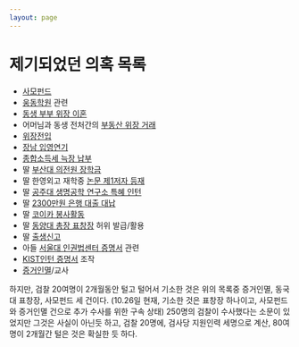 ```yaml
---
layout: page
---
```


제기되었던 의혹 목록
====================

* [사모펀드](issues/사모펀드.md)
* [웅동학원](issues/웅동학원.md) 관련
* [동생 부부 위장 이혼](issues/동생부부위장이혼.md)
* 어머님과 동생 전처간의 [부동산 위장 거래](issues/부동산위장거래.md)
* [위장전입](issues/위장전입.md)
* [장남 입영연기](issues/장남입영연기.md)
* [종합소득세 늑장 납부](issues/종합소득세늑장납부.md)
* 딸 [부산대 의전원 장학금](issues/부산대의전원장학금.md)
* 딸 한영외고 재학중 [논문 제1저자 등재](issues/논문제1저자등재.md)
* 딸 [공주대 생명공학 연구소 특혜 인턴](issues/공주대생명공학연구소특혜인턴.md)
* 딸 [2300만원 은행 대출 대납](issues/2300만원은행대출대납.md)
* 딸 [코이카 봉사활동](issues/코이카봉사활동.md)
* 딸 [동양대 총장 표창장](issues/동양대총장표창장.md) 허위 발급/활용
* 딸 [출생신고](issues/출생신고.md)
* 아들 [서울대 인권법센터 증명서](issues/인권법센터인턴증명서.md) 관련 
* [KIST인턴 증명서](issues/KIST인턴증명서.md) 조작
* [증거인멸](issues/증거인멸.md)/교사

하지만, 검찰 20여명이 2개월동안 털고 털어서 기소한 것은 위의 목록중 증거인멸, 동국대 표창장, 사모펀드 세 건이다. (10.26일 현재, 기소한 것은 표창장 하나이고, 사모펀드와 증거인멸 건으로 추가 수사를 위한 구속 상태)
250명의 검찰이 수사했다는 소문이 있었지만 그것은 사실이 아닌듯 하고, 검찰 20명에, 검사당 지원인력 세명으로 계산, 80여명이 2개월간 털은 것은 확실한 듯 하다.


